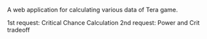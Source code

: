 A web application for calculating various data of Tera game.

1st request: Critical Chance Calculation
2nd request: Power and Crit tradeoff
